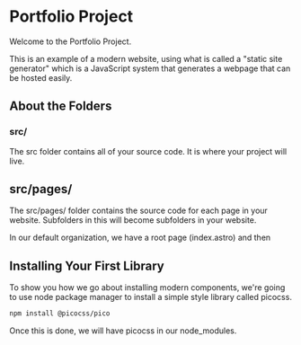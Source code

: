 # Portfolio Project

Welcome to the Portfolio Project.

This is an example of a modern website, using what is called a "static site generator" which is
a JavaScript system that generates a webpage that can be hosted easily.

## About the Folders

### src/

The src folder contains all of your source code. It is where your project will live.

## src/pages/

The src/pages/ folder contains the source code for each page in your website. Subfolders
in this will become subfolders in your website.

In our default organization, we have a root page (index.astro) and then 

## Installing Your First Library

To show you how we go about installing modern components, we're going to use
node package manager to install a simple style library called picocss.

```sh
npm install @picocss/pico
```

Once this is done, we will have picocss in our node_modules.
